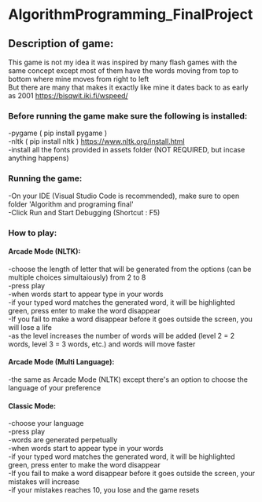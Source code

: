 # AlgorithmProgramming_FinalProject
## Description of game:<br>
This game is not my idea it was inspired by many flash games with the same concept except most of them have the words moving from top to bottom where mine moves from right to left<br>
But there are many that makes it exactly like mine it dates back to as early as 2001 https://bisqwit.iki.fi/wspeed/

### Before running the game make sure the following is installed:<br>
  -pygame ( pip install pygame ) <br>
  -nltk ( pip install nltk ) https://www.nltk.org/install.html<br>
  -install all the fonts provided in assets folder (NOT REQUIRED, but incase anything happens)<br>
  
### Running the game:<br>
  -On your IDE (Visual Studio Code is recommended), make sure to open folder 'Algorithm and programing final'<br>
  -Click Run and Start Debugging (Shortcut : F5)<br>
  
### How to play:<br>
#### Arcade Mode (NLTK):<br>
  -choose the length of letter that will be generated from the options (can be multiple choices simultaiously) from 2 to 8 <br>
  -press play<br>
  -when words start to appear type in your words<br>
  -if your typed word matches the generated word, it will be highlighted green, press enter to make the word disappear <br>
  -If you fail to make a word disappear before it goes outside the screen, you will lose a life <br>
  -as the level increases the number of words will be added (level 2 = 2 words, level 3 = 3 words, etc.) and words will move faster<br>

#### Arcade Mode (Multi Language):<br>
  -the same as Arcade Mode (NLTK) except there's an option to choose the language of your preference<br>

#### Classic Mode:<br>
  -choose your language<br>
  -press play<br>
  -words are generated perpetually<br>
  -when words start to appear type in your words<br>
  -if your typed word matches the generated word, it will be highlighted green, press enter to make the word disappear <br>
  -If you fail to make a word disappear before it goes outside the screen, your mistakes will increase <br>
  -if your mistakes reaches 10, you lose and the game resets<br>

